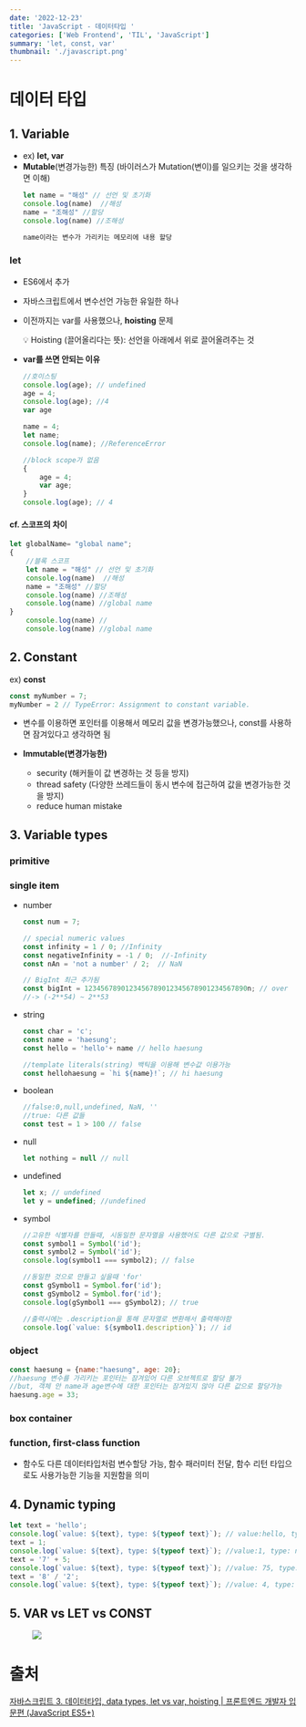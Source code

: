 ```yaml
---
date: '2022-12-23'
title: 'JavaScript - 데이터타입 '
categories: ['Web Frontend', 'TIL', 'JavaScript']
summary: 'let, const, var'
thumbnail: './javascript.png'
---
```


# 데이터 타입
## 1. Variable
- ex) **let,  var**
- **Mutable**(변경가능한) 특징 (바이러스가 Mutation(변이)를 일으키는 것을 생각하면 이해)
    ```jsx
    let name = "해성" // 선언 및 초기화
    console.log(name)  //해성
    name = "조해성" //할당
    console.log(name) //조해성
    
    name이라는 변수가 가리키는 메모리에 내용 할당
    ```
### let
- ES6에서 추가
- 자바스크립트에서 변수선언 가능한 유일한 하나
- 이전까지는 var를 사용했으나, **hoisting** 문제
  
    <aside>
    💡 Hoisting (끌어올리다는 뜻): 선언을 아래에서 위로 끌어올려주는 것
    
    </aside>
    
- **var를 쓰면 안되는 이유**
    ```jsx
    //호이스팅
    console.log(age); // undefined
    age = 4;
    console.log(age); //4
    var age
    
    name = 4;
    let name; 
    console.log(name); //ReferenceError
    ```
    
    ```jsx
    //block scope가 없음
    {
    	age = 4;
    	var age;
    }
    console.log(age); // 4
    ```
#### cf. **스코프의 차이**
```jsx
let globalName= "global name";
{
	//블록 스코프
	let name = "해성" // 선언 및 초기화
	console.log(name)  //해성
	name = "조해성" //할당
	console.log(name) //조해성
	console.log(name) //global name
}
	console.log(name) //
	console.log(name) //global name
```
## 2. Constant
ex) **const**
```jsx
const myNumber = 7;
myNumber = 2 // TypeError: Assignment to constant variable.
```
- 변수를 이용하면 포인터를 이용해서 메모리 값을 변경가능했으나, const를 사용하면 잠겨있다고 생각하면 됨

- **Immutable(변경가능한)**
    - security (해커들이 값 변경하는 것 등을 방지)
    - thread safety (다양한 쓰레드들이 동시 변수에 접근하여 값을 변경가능한 것을 방지)
    - reduce human mistake

## 3. Variable types
### primitive
### single item
  - number
    ```jsx
    const num = 7;
    
    // special numeric values
    const infinity = 1 / 0; //Infinity
    const negativeInfinity = -1 / 0;  //-Infinity
    const nAn = 'not a number' / 2;  // NaN
    
    // BigInt 최근 추가됨
    const bigInt = 1234567890123456789012345678901234567890n; // over 
    //-> (-2**54) ~ 2**53
    ```
    
  - string
    ```jsx
    const char = 'c';
    const name = 'haesung';
    const hello = 'hello'+ name // hello haesung
    
    //template literals(string) 백틱을 이용해 변수값 이용가능
    const hellohaesung = `hi ${name}!`; // hi haesung
    
    ```
    
  - boolean
    ```jsx
    //false:0,null,undefined, NaN, ''
    //true: 다른 값들
    const test = 1 > 100 // false
    ```
    
  - null
    ```jsx
    let nothing = null // null
    ```
    
  - undefined
    ```jsx
    let x; // undefined
    let y = undefined; //undefined
    ```
    
  - symbol
    ```jsx
    //고유한 식별자를 만들때, 시동일한 문자열을 사용했어도 다른 값으로 구별됨.
    const symbol1 = Symbol('id');
    const symbol2 = Symbol('id');
    console.log(symbol1 === symbol2); // false
    
    //동일한 것으로 만들고 싶을때 'for'
    const gSymbol1 = Symbol.for('id');
    const gSymbol2 = Symbol.for('id');
    console.log(gSymbol1 === gSymbol2); // true
    
    //출력시에는 .description을 통해 문자열로 변환해서 출력해야함
    console.log(`value: ${symbol1.description}`); // id
    ```
### object
```jsx
const haesung = {name:"haesung", age: 20};
//haesung 변수를 가리키는 포인터는 잠겨있어 다른 오브젝트로 할당 불가
//but, 객체 안 name과 age변수에 대한 포인터는 잠겨있지 않아 다른 값으로 할당가능
haesung.age = 33;
```
### box container
### function, first-class function
  - 함수도 다른 데이터타입처럼 변수할당 가능, 함수 패러미터 전달, 함수 리턴 타입으로도 사용가능한 기능을 지원함을 의미
## 4. Dynamic typing
```jsx
let text = 'hello';
console.log(`value: ${text}, type: ${typeof text}`); // value:hello, type:string
text = 1;
console.log(`value: ${text}, type: ${typeof text}`); //value:1, type: number
text = '7' + 5;
console.log(`value: ${text}, type: ${typeof text}`); //value: 75, type:string
text = '8' / '2';
console.log(`value: ${text}, type: ${typeof text}`); //value: 4, type: number
```

## 5. VAR vs LET vs CONST
<figure>
    <img src="https://scontent-gmp1-1.xx.fbcdn.net/v/t1.6435-9/130188528_221079646060321_4186780158033875317_n.png?_nc_cat=108&ccb=1-7&_nc_sid=973b4a&_nc_ohc=kGQ8s67Kai4AX_0eARC&_nc_ht=scontent-gmp1-1.xx&oh=00_AfCZf0YNYXDnGC_03Szg8rmkpYjgTEwkwgBkx06khsmHtw&oe=63CC87D6" style="max-width:400px; margin: 0 auto;"></img>
</figure>


# 출처

[자바스크립트 3. 데이터타입, data types, let vs var, hoisting | 프론트엔드 개발자 입문편 (JavaScript ES5+)](https://www.youtube.com/watch?v=OCCpGh4ujb8&list=PLv2d7VI9OotTVOL4QmPfvJWPJvkmv6h-2&index=3)

